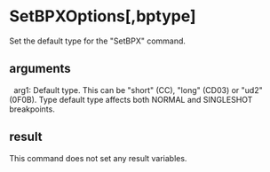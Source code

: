 
# SetBPXOptions[,bptype]

Set the default type for the "SetBPX" command.

## arguments

  arg1: Default type. This can be "short" (CC), "long" (CD03) or "ud2" (0F0B). Type default type affects both NORMAL and SINGLESHOT breakpoints.

## result
This command does not set any result variables.
